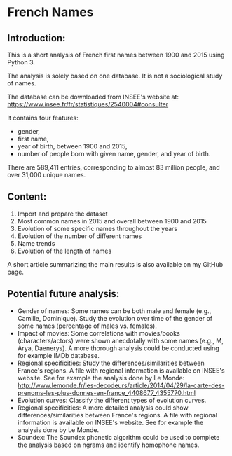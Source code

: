 # French Names
## Introduction:
This is a short analysis of French first names between 1900 and 2015 using Python 3.

The analysis is solely based on one database. It is not a sociological study of names. 

The database can be downloaded from INSEE's website at: https://www.insee.fr/fr/statistiques/2540004#consulter

It contains four features:
- gender,
- first name,
- year of birth, between 1900 and 2015,
- number of people born with given name, gender, and year of birth. 

There are 589,411 entries, corresponding to almost 83 million people, and over 31,000 unique names.

## Content:

1. Import and prepare the dataset
2. Most common names in 2015 and overall between 1900 and 2015
3. Evolution of some specific names throughout the years
4. Evolution of the number of different names
5. Name trends
6. Evolution of the length of names

A short article summarizing the main results is also available on my GitHub page.

## Potential future analysis:
- Gender of names: Some names can be both male and female (e.g., Camille, Dominique). Study the evolution over time of the gender of some names (percentage of males vs. females).
- Impact of movies: Some correlations with movies/books (characters/actors) were shown anecdotally with some names (e.g., M, Arya, Daenerys). A more thorough analysis could be conducted using for example IMDb database.
- Regional specificities: Study the differences/similarities between France's regions. A file with regional information is available on INSEE's website. See for example the analysis done by Le Monde: http://www.lemonde.fr/les-decodeurs/article/2014/04/29/la-carte-des-prenoms-les-plus-donnes-en-france_4408677_4355770.html
- Evolution curves: Classify the different types of evolution curves.
- Regional specificities: A more detailed analysis could show differences/similarities between France's regions. A file with regional information is available on INSEE's website. See for example the analysis done by Le Monde.
- Soundex: The Soundex phonetic algorithm could be used to complete the analysis based on ngrams and identify homophone names. 


